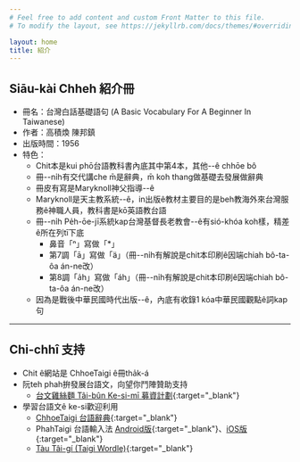 ```yaml
---
# Feel free to add content and custom Front Matter to this file.
# To modify the layout, see https://jekyllrb.com/docs/themes/#overriding-theme-defaults

layout: home
title: 紹介
---
```


## Siāu-kài Chheh 紹介冊
- 冊名：台灣白話基礎語句 (A Basic Vocabulary For A Beginner In Taiwanese)
- 作者：高積煥 陳邦鎮
- 出版時間：1956
- 特色：
  - Chit本是kui phō台語教科書內底其中第4本，其他--ê chhōe bô
  - 冊--ni̍h有交代講che m̄是辭典，m̄ koh thang做基礎去發展做辭典
  - 冊皮有寫是Maryknoll神父指導--ê
  - Maryknoll是天主教系統--ê，in出版ê教材主要目的是beh教海外來台灣服務ê神職人員，教科書是kō͘英語教台語
  - 冊--ni̍h Pe̍h-ōe-jī系統kap台灣基督長老教會--ê有sió-khóa koh樣，精差ê所在列tī下底
    - 鼻音「ⁿ」寫做「*」
    - 第7調「ā」寫做「ä」（冊--ni̍h有解說是chit本印刷ê因端chiah bô-ta-ôa án-ne改）
    - 第8調「a̍h」寫做「áh」（冊--ni̍h有解說是chit本印刷ê因端chiah bô-ta-ôa án-ne改）
  - 因為是戰後中華民國時代出版--ê，內底有收錄1 kóa中華民國觀點ê詞kap句

---
## Chi-chhî 支持
- Chit ê網站是 ChhoeTaigi ê冊tha̍k-á
- 阮teh phah拚發展台語文，向望你鬥陣贊助支持
  - [台文雞絲麵 Tâi-bûn Ke-si-mī 募資計劃](https://r.zecz.ec/JiZo){:target="_blank"}
- 學習台語文ê ke-si歡迎利用
  - [ChhoeTaigi 台語辭典](https://chhoe.taigi.info/){:target="_blank"}
  - PhahTaigi 台語輸入法 [Android版](http://bit.ly/PhahTaigi-Android){:target="_blank"}、[iOS版](http://bit.ly/PhahTaigi-iOS){:target="_blank"}
  - [Tàu Tâi-gí (Taigi Wordle)](https://tau.taigi.info/){:target="_blank"}